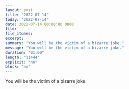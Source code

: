 ```yaml
---
layout: post
title: "2022-07-14"
today: "2022-07-14"
date: 2022-07-14 00:00:00 0000
file:
file_itunes:
excerpt:
summary: "You will be the victim of a bizarre joke."
message: "You will be the victim of a bizarre joke."
duration: "01:00"
length: "11444"
explicit: "no"
block: "no"
---
```

You will be the victim of a bizarre joke.

